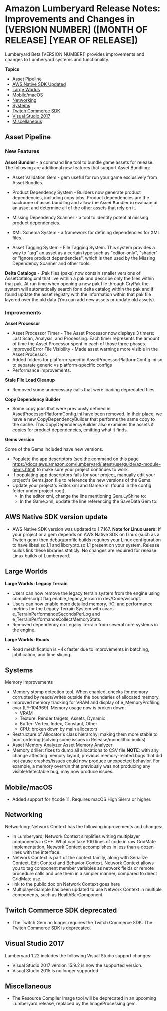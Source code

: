 # Amazon Lumberyard Release Notes: Improvements and Changes in [VERSION NUMBER] ([MONTH OF RELEASE] [YEAR OF RELEASE])

Lumberyard Beta [VERSION NUMBER]] provides improvements and changes to Lumberyard systems and functionality.

**Topics**
+ [Asset Pipeline](#Pipeline-improvements-changes-v1.22)
+ [AWS Native SDK Updated](#SDK-improvements-changes-v1.22)
+ [Large Worlds](#Worlds-improvements-changes-v1.22)
+ [Mobile/macOS](#macOS-improvements-changes-v1.22)
+ [Networking](#network-improvements-changes-v1.22)
+ [Systems](#systems-improvements-changes-v1.22)
+ [Twitch Commerce SDK](#Twitch-improvements-changes-v1.22)
+ [Visual Studio 2017](#VS-improvements-changes-v1.22)
+ [Miscellaneous](#misc-improvements-changes-v1.22)

## Asset Pipeline<a name="Pipeline-improvements-changes-v1.22"></a>

### New Features

**Asset Bundler** - a command line tool to bundle game assets for release. The following are additional new features that support Asset Bundling:
+ Asset Validation Gem - gem useful for run your game exclusively from Asset Bundles.

+ Product Dependency System - Builders now generate product dependencies, including copy jobs. Product dependencies are the backbone of asset bundling and allow the Asset Bundler to evaluate at an asset and determine all of the other assets that rely on it.
+ Missing Dependency Scanner - a tool to identify potential missing product dependencies.
+ XML Schema System - a framework for defining dependencies for XML files.
+ Asset Tagging System - File Tagging System. This system provides a way to "tag" an asset as a certain type such as "editor-only", "shader" or "ignore product dependencies", which is then used by the Missing Dependency Scanner and other tools.

**Delta Catalogs** - .Pak files (paks) now contain smaller versions of AssetCatalog.xml that live within a pak and describe only the files within that pak.  At run time when opening a new pak file through CryPak the system will automatically search for a delta catalog within the pak and if found update the asset registry with the information within that pak file layered over the old data (You can add new assets or update old assets).

### Improvements

**Asset Processor**

+ Asset Processor Timer - The Asset Processor now displays 3 timers: Last Scan, Analysis, and Processing.  Each timer represents the amount of time the Asset Processor spent in each of those three phases.
+ Improved Error File Visibility - Made asset warnings more visible in the Asset Processor.
+ Added folders for platform-specific AssetProcessorPlatformConfig.ini so to separate generic vs platform-specific configs
+ Performance improvements.

**Stale File Load Cleanup** 

+ Removed some unnecessary calls that were loading deprecated files.

**Copy Dependency Builder**

+ Some copy jobs that were previously defined in AssetProcessorPlatformConfig.ini have been removed. In their place, we have a new CopyDependencyBuilder that performs the same copy to the cache. This CopyDependencyBuilder also examines the assets it copies for product dependencies, emitting what it finds.

**Gems version**

Some of the Gems included have new versions.

+ Populate the app descriptors (see the command on this page https://docs.aws.amazon.com/lumberyard/latest/userguide/az-module-gems.html) to make sure your project continues to work.
+ If populating app descriptors fails for your project, manually edit your project's Gems.json file to reference the new versions of the Gems. 
+ Update your project's Editor.xml and Game.xml (found in the config folder under project root).
  + In the editor.xml, change the line mentioning Gem.LyShine to: <Class name="AZStd::string" field="dynamicLibraryPath" value="Gem.LyShine.0fefab3f13364722b2eab3b96ce2bf20.v0.1.0" type="{189CC2ED-FDDE-5680-91D4-9F630A79187F}"/>
  + In the Game.xml, update the line referencing the SaveData Gem to: <Class name="AZStd::string" field="dynamicLibraryPath" value="Gem.SaveData.d96ab03f53d14c9e83f9b4528c8576d7.v0.1.0" type="{189CC2ED-FDDE-5680-91D4-9F630A79187F}"/>
</Class>

<Class name="DynamicModuleDescriptor" field="element" type="{D2932FA3-9942-4FD2-A703-2E750F57C003}">

## AWS Native SDK version update<a name="SDK-improvements-changes-v1.22"></a>

+ AWS Native SDK version was updated to 1.7.167.
**Note for Linux users:** If your project or a gem depends on AWS Native SDK on Linux (such as a Twitch gem) then debug/profile builds requires your Linux configuration to have libssl.so.1.1 and libcrypto.so.1.1 present on your system. Release builds link these libraries staticly. No changes are required for release Linux builds of Lumberyard.

## Large Worlds<a name="Worlds-improvements-changes-v1.22"></a>

**Large Worlds: Legacy Terrain**

+ Users can now remove the legacy terrain system from the engine using compile/script flag enable_legacy_terrain in dev/Code/wscript.
+ Users can now enable more detailed memory, I/O, and performance metrics for the Legacy Terrain System with cvars e_TerrainPerformanceSecondsPerLog and e_TerrainPerformanceCollectMemoryStats.
+ Removed dependency on Legacy Terrain from several core systems in the engine.

**Large Worlds: Roads**

+ Road meshification is ~4x faster due to improvements in batching, jobification, and time slicing.

## Systems<a name="systems-improvements-changes-v1.22"></a>

Memory Improvements
+ Memory stomp detection tool. When enabled, checks for memory corrupted by reads/writes outside the boundaries of allocated memory.   
+ Improved memory tracking for VRAM and display of e_MemoryProfiling cvar (LY-104969). Memory usage now is broken down:
  + VRAM
   + Texture: Render targets, Assets, Dynamic
   + Buffer: Vertex, Index, Constant, Other
   + CPU: broken down by main allocators
+ Restructure of Allocator's class hierarchy; making them more stable to boot ordering (solving some issues in Release/monolithic builds)
+ Asset Memory Analyzer Asset Memory Analyzer
+ Memory driller: fixes to dump all allocations to CSV file
**NOTE**: with any change affecting memory layout, previous memory-related bugs that did not cause crashes/issues could now produce unexpected behavior. For example, a memory overrun that previously was not producing any visible/detectable bug, may now produce issues.

## Mobile/macOS<a name="macOS-improvements-changes-v1.22"></a>

+ Added support for Xcode 11. Requires macOS High Sierra or higher.

## Networking<a name="network-improvements-changes-v1.22"></a>

Networking: Network Context has the following improvements and changes:
+ In Lumberyard, Network Context simplifies writing multiplayer components in C++. What can take 100 lines of code in raw GridMate implementation, Network Context accomplishes in less than a dozen lines with the interface.
+ Network Context is part of the context family, along with Serialize Context, Edit Context and Behavior Context. Network Context allows you to tag component member variables as network fields or remote procedure calls and use them in a simpler manner, compared to direct GridMate use.
+ link to the public doc on Network Context goes here
+ MultiplayerSample has been updated to use Network Context in multiple components, such as HealthBarComponent.

## Twitch Commerce SDK deprecated<a name="Twitch-improvements-changes-v1.22"></a>

+ The Twitch Gem no longer requires the Twitch Commerce SDK. The Twitch Commerce SDK is deprecated. 

## Visual Studio 2017<a name="VS-improvements-changes-v1.22"></a>

Lumberyard 1.22 includes the following Visual Studio support changes:
+ Visual Studio 2017 version 15.9.2 is now the supported version.
+ Visual Studio 2015 is no longer supported.

## Miscellaneous<a name="misc-improvements-changes-v1.xx"></a>
+ The Resource Compiler Image tool will be deprecated in an upcoming Lumberyard release, replaced by the ImageProcessing gem.

